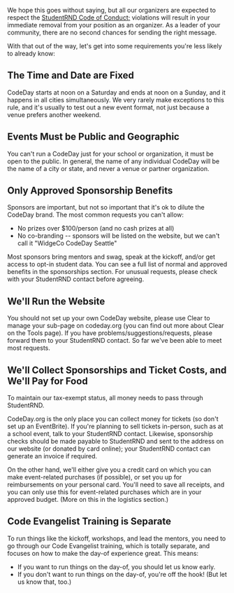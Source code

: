 We hope this goes without saying, but all our organizers are expected to respect the [StudentRND Code of Conduct;](https://srnd.org/code-of-conduct) violations will result in your immediate removal from your position as an organizer. As a leader of your community, there are no second chances for sending the right message.

With that out of the way, let's get into some requirements you're less likely to already know:

## The Time and Date are Fixed

CodeDay starts at noon on a Saturday and ends at noon on a Sunday, and it happens in all cities simultaneously. We very rarely make exceptions to this rule, and it's usually to test out a new event format, not just because a venue prefers another weekend.

## Events Must be Public and Geographic

You can't run a CodeDay just for your school or organization, it must be open to the public. In general, the name of any individual CodeDay will be the name of a city or state, and never a venue or partner organization.

## Only Approved Sponsorship Benefits

Sponsors are important, but not so important that it's ok to dilute the CodeDay brand. The most common requests you can't allow:

* No prizes over $100\/person \(and no cash prizes at all\)
* No co-branding -- sponsors will be listed on the website, but we can't call it "WidgeCo CodeDay Seattle"

Most sponsors bring mentors and swag, speak at the kickoff, and\/or get access to opt-in student data. You can see a full list of normal and approved benefits in the sponsorships section. For unusual requests, please check with your StudentRND contact before agreeing.

## We'll Run the Website

You should not set up your own CodeDay website, please use Clear to manage your sub-page on codeday.org \(you can find out more about Clear on the Tools page\). If you have problems\/suggestions\/requests, please forward them to your StudentRND contact. So far we've been able to meet most requests.

## We'll Collect Sponsorships and Ticket Costs, and We'll Pay for Food

To maintain our tax-exempt status, all money needs to pass through StudentRND.

CodeDay.org is the only place you can collect money for tickets \(so don't set up an EventBrite\). If you're planning to sell tickets in-person, such as at a school event, talk to your StudentRND contact. Likewise, sponsorship checks should be made payable to StudentRND and sent to the address on our website \(or donated by card online\); your StudentRND contact can generate an invoice if required.

On the other hand, we'll either give you a credit card on which you can make event-related purchases \(if possible\), or set you up for reimbursements on your personal card. You'll need to save all receipts, and you can only use this for event-related purchases which are in your approved budget. \(More on this in the logistics section.\)

## Code Evangelist Training is Separate

To run things like the kickoff, workshops, and lead the mentors, you need to go through our Code Evangelist training, which is totally separate, and focuses on how to make the day-of experience great. This means:

* If you want to run things on the day-of, you should let us know early.
* If you don't want to run things on the day-of, you're off the hook! \(But let us know that, too.\)



